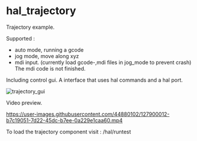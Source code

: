 
# hal_trajectory
Trajectory example.

Supported :
  - auto mode, running a gcode
  - jog mode, move along xyz
  - mdi input. (currently load gcode-,mdi files in jog_mode to prevent crash) The mdi code is not finished.

Including control gui. A interface that uses hal commands and a hal port.

 ![trajectory_gui](https://user-images.githubusercontent.com/44880102/128711796-d4e4f82c-9104-4cbd-a737-9ad6cb6213d1.jpg)

Video preview.

https://user-images.githubusercontent.com/44880102/127900012-b7c19051-7d22-45dc-b7ee-0a229e1caa60.mp4

To load the trajectory component visit :
/hal/runtest
